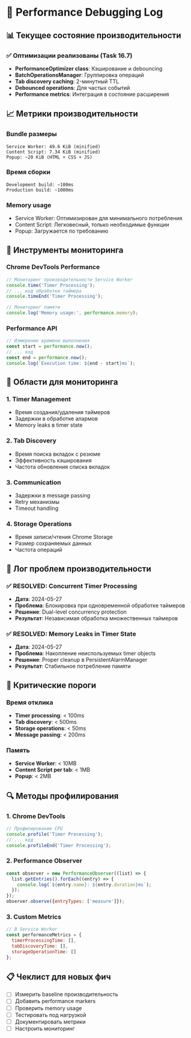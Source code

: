 # 🚀 Performance Debugging Log

## 📊 Текущее состояние производительности

### ✅ Оптимизации реализованы (Task 16.7)
- **PerformanceOptimizer class**: Кэширование и debouncing
- **BatchOperationsManager**: Группировка операций
- **Tab discovery caching**: 2-минутный TTL
- **Debounced operations**: Для частых событий
- **Performance metrics**: Интеграция в состояние расширения

## 📈 Метрики производительности

### Bundle размеры
```
Service Worker: 49.6 KiB (minified)
Content Script: 7.34 KiB (minified)
Popup: ~20 KiB (HTML + CSS + JS)
```

### Время сборки
```
Development build: ~100ms
Production build: ~1000ms
```

### Memory usage
- Service Worker: Оптимизирован для минимального потребления
- Content Script: Легковесный, только необходимые функции
- Popup: Загружается по требованию

## 🔧 Инструменты мониторинга

### Chrome DevTools Performance
```javascript
// Мониторинг производительности Service Worker
console.time('Timer Processing');
// ... код обработки таймера
console.timeEnd('Timer Processing');

// Мониторинг памяти
console.log('Memory usage:', performance.memory);
```

### Performance API
```javascript
// Измерение времени выполнения
const start = performance.now();
// ... код
const end = performance.now();
console.log(`Execution time: ${end - start}ms`);
```

## 🎯 Области для мониторинга

### 1. Timer Management
- Время создания/удаления таймеров
- Задержки в обработке алармов
- Memory leaks в timer state

### 2. Tab Discovery
- Время поиска вкладок с резюме
- Эффективность кэширования
- Частота обновления списка вкладок

### 3. Communication
- Задержки в message passing
- Retry механизмы
- Timeout handling

### 4. Storage Operations
- Время записи/чтения Chrome Storage
- Размер сохраняемых данных
- Частота операций

## 📝 Лог проблем производительности

### ✅ RESOLVED: Concurrent Timer Processing
- **Дата**: 2024-05-27
- **Проблема**: Блокировка при одновременной обработке таймеров
- **Решение**: Dual-level concurrency protection
- **Результат**: Независимая обработка множественных таймеров

### ✅ RESOLVED: Memory Leaks in Timer State
- **Дата**: 2024-05-27
- **Проблема**: Накопление неиспользуемых timer objects
- **Решение**: Proper cleanup в PersistentAlarmManager
- **Результат**: Стабильное потребление памяти

## 🚨 Критические пороги

### Время отклика
- **Timer processing**: < 100ms
- **Tab discovery**: < 500ms
- **Storage operations**: < 50ms
- **Message passing**: < 200ms

### Память
- **Service Worker**: < 10MB
- **Content Script per tab**: < 1MB
- **Popup**: < 2MB

## 🔍 Методы профилирования

### 1. Chrome DevTools
```javascript
// Профилирование CPU
console.profile('Timer Processing');
// ... код
console.profileEnd('Timer Processing');
```

### 2. Performance Observer
```javascript
const observer = new PerformanceObserver((list) => {
  list.getEntries().forEach((entry) => {
    console.log(`${entry.name}: ${entry.duration}ms`);
  });
});
observer.observe({entryTypes: ['measure']});
```

### 3. Custom Metrics
```javascript
// В Service Worker
const performanceMetrics = {
  timerProcessingTime: [],
  tabDiscoveryTime: [],
  storageOperationTime: []
};
```

## 📋 Чеклист для новых фич

- [ ] Измерить baseline производительность
- [ ] Добавить performance markers
- [ ] Проверить memory usage
- [ ] Тестировать под нагрузкой
- [ ] Документировать метрики
- [ ] Настроить мониторинг 